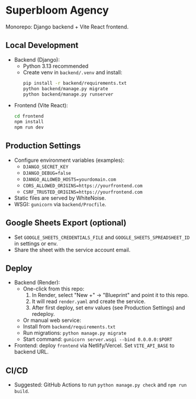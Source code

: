 ﻿# Superbloom Agency

Monorepo: Django backend + Vite React frontend.

## Local Development

- Backend (Django):
  - Python 3.13 recommended
  - Create venv in `backend/.venv` and install:
    ```bash
    pip install -r backend/requirements.txt
    python backend/manage.py migrate
    python backend/manage.py runserver
    ```
- Frontend (Vite React):
  ```bash
  cd frontend
  npm install
  npm run dev
  ```

## Production Settings

- Configure environment variables (examples):
  - `DJANGO_SECRET_KEY`
  - `DJANGO_DEBUG=false`
  - `DJANGO_ALLOWED_HOSTS=yourdomain.com`
  - `CORS_ALLOWED_ORIGINS=https://yourfrontend.com`
  - `CSRF_TRUSTED_ORIGINS=https://yourfrontend.com`
- Static files are served by WhiteNoise.
- WSGI: `gunicorn` via `backend/Procfile`.

## Google Sheets Export (optional)
- Set `GOOGLE_SHEETS_CREDENTIALS_FILE` and `GOOGLE_SHEETS_SPREADSHEET_ID` in settings or env.
- Share the sheet with the service account email.

## Deploy

- Backend (Render):
  - One-click from this repo:
    1) In Render, select "New +" → "Blueprint" and point it to this repo.
    2) It will read `render.yaml` and create the service.
    3) After first deploy, set env values (see Production Settings) and redeploy.
  - Or manual web service:
  - Install from `backend/requirements.txt`
  - Run migrations: `python manage.py migrate`
  - Start command: `gunicorn server.wsgi --bind 0.0.0.0:$PORT`
- Frontend: deploy `frontend` via Netlify/Vercel. Set `VITE_API_BASE` to backend URL.

## CI/CD

- Suggested: GitHub Actions to run `python manage.py check` and `npm run build`.
